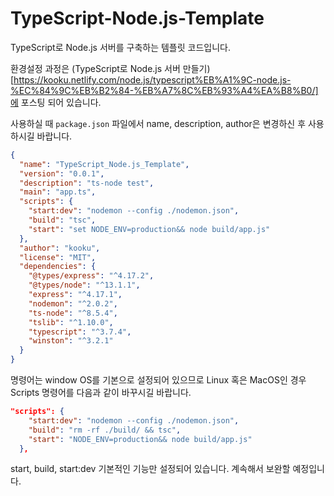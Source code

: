 # TypeScript-Node.js-Template

TypeScript로 Node.js 서버를 구축하는 템플릿 코드입니다.

환경설정 과정은 (TypeScript로 Node.js 서버 만들기)[https://kooku.netlify.com/node.js/typescript%EB%A1%9C-node.js-%EC%84%9C%EB%B2%84-%EB%A7%8C%EB%93%A4%EA%B8%B0/]에 포스팅 되어 있습니다.

사용하실 때 `package.json` 파일에서 name, description, author은 변경하신 후 사용하시길 바랍니다.

```json
{
  "name": "TypeScript_Node.js_Template",
  "version": "0.0.1",
  "description": "ts-node test",
  "main": "app.ts",
  "scripts": {
    "start:dev": "nodemon --config ./nodemon.json",
    "build": "tsc",
    "start": "set NODE_ENV=production&& node build/app.js"
  },
  "author": "kooku",
  "license": "MIT",
  "dependencies": {
    "@types/express": "^4.17.2",
    "@types/node": "^13.1.1",
    "express": "^4.17.1",
    "nodemon": "^2.0.2",
    "ts-node": "^8.5.4",
    "tslib": "^1.10.0",
    "typescript": "^3.7.4",
    "winston": "^3.2.1"
  }
}
```

명령어는 window OS를 기본으로 설정되어 있으므로 Linux 혹은 MacOS인 경우 Scripts 명령어를 다음과 같이 바꾸시길 바랍니다.

```json
"scripts": {
    "start:dev": "nodemon --config ./nodemon.json",
    "build": "rm -rf ./build/ && tsc",
    "start": "NODE_ENV=production&& node build/app.js"
  },
```

start, build, start:dev 기본적인 기능만 설정되어 있습니다. 계속해서 보완할 예정입니다.
